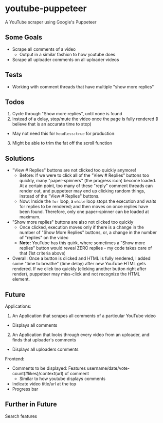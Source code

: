 # youtube-puppeteer
A YouTube scraper using Google's Puppeteer

## Some Goals
- Scrape all comments of a video
  - Output in a similar fashion to how youtube does
- Scrape all uploader comments on all uploader videos

## Tests
- Working with comment threads that have multiple "show more replies"

## Todos
1. Cycle through "Show more replies", until none is found
2. Instead of a delay, stop/mute the video once the page is fully rendered (I believe that is an accurate time to stop)
  - May not need this for `headless:true` for production
3. Might be able to trim the fat off the scroll function

## Solutions
- "View # Replies" buttons are not clicked too quickly anymore!
  - Before: If we were to click all of the "View # Replies" buttons too quickly, many "paper-spinners" (the progress icon) become loaded.  At a certain point, too many of these "reply" comment threads can render out, and puppeteer may end up clicking random things, instead of the "View # Replies" buttons.
  - Now: Inside the `for` loop, a `while` loop stops the execution and waits for replies to be rendered; and then moves on once replies have been found. Therefore, only one paper-spinner can be loaded at maximum.
- "Show more replies" buttons are also not clicked too quickly
  - Once clicked, execution moves only if there is a change in the number of "Show More Replies" buttons, or, a change in the number of "replies" on the video
  - **Note:** YouTube has this quirk, where sometimes a "Show more replies" button would reveal ZERO replies - my code takes care of that (1st criteria above)
- Overall: Once a button is clicked and HTML is fully rendered, I added some "time to breathe" (time delay) after new YouTube HTML gets rendered. If we click too quickly (clicking another button right after render), puppeteer may miss-click and not recognize the HTML element.
  
## Future
Applications:
1. An Application that scrapes all comments of a particular YouTube video
  - Displays all comments
2. An Application that looks through every video from an uploader, and finds that uploader's comments
  - Displays all uploaders comments

Frontend:
- Comments to be displayed: Features username/date/vote-count(#likes)/context(url) of comment
  - Similar to how youtube displays comments
- Indicate video title/url at the top
- Progress bar

## Further in Future
Search features